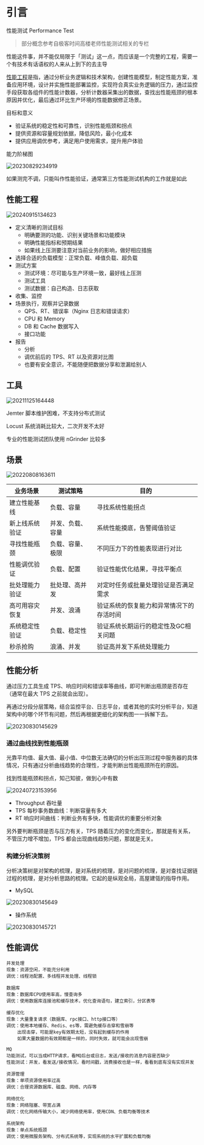 # 引言

性能测试 Performance Test

> 部分概念参考自极客时间高楼老师性能测试相关的专栏

性能这件事，并不能仅局限于「测试」这一点，而应该是一个完整的工程，需要一个有技术有话语权的人来从上到下的去主导

[性能工程](https://time.geekbang.org/column/article/354614)是指，通过分析业务逻辑和技术架构，创建性能模型，制定性能方案，准备应用环境，设计并实施性能部署监控，实现符合真实业务逻辑的压力，通过监控手段获取各组件的性能计数器，分析计数器采集出的数据，查找出性能瓶颈的根本原因并优化，最后通过环比生产环境的性能数据修正场景。

目标和意义

- 验证系统的稳定性和可靠性，识别性能瓶颈和拐点
- 提供资源和容量规划依据，降低风险，最小化成本
- 提供应用调优参考，满足用户使用需求，提升用户体验

能力阶梯图

![20230829234919](https://image.zuoright.com/20230829234919.png)

如果测完不调，只能叫作性能验证，通常第三方性能测试机构的工作就是如此

## 性能工程

![20240915134623](https://image.zuoright.com/20240915134623.png)

- 定义清晰的测试目标
    - 明确要测的功能、识别关键场景和功能模块
    - 明确性能指标和预期结果
    - 如果线上压测要注意对当前业务的影响，做好相应措施
- 选择合适的负载模型：正常负载、峰值负载、超负载
- 测试方案
    - 测试环境：尽可能与生产环境一致，最好线上压测
    - 测试工具
    - 测试数据：自己构造、日志获取
- 收集、监控
- 场景执行，观察并记录数据
    - QPS、RT、错误率（Nginx 日志和错误请求）
    - CPU 和 Memory
    - DB 和 Cache 数据写入
    - 接口功能
- 报告
    - 分析
    - 调优前后的 TPS、RT 以及资源对比图
    - 也要有安全意识，不能随便把数据分享和泄漏给别人

## 工具

![20211125164448](http://image.zuoright.com/20211125164448.png)

Jemter 脚本维护困难，不支持分布式测试

Locust 系统消耗比较大，二次开发不太好

专业的性能测试团队使用 nGrinder 比较多

## 场景

![20220808163611](http://image.zuoright.com/20220808163611.png)

| 业务场景        | 测试策略         | 目的                         |
|-----------------|------------------|-----------------------|
| 建立性能基线    | 负载、容量       | 寻找系统性能拐点           |
| 新上线系统验证  | 并发、负载、容量 | 系统性能摸底，告警阈值验证     |
| 寻找性能瓶颈    | 负载、容量、极限 | 不同压力下的性能表现进行对比      |
| 性能调优验证    | 负载、配置       | 验证性能优化结果，寻找平衡点      |
| 批处理能力验证  | 批处理、高并发   | 对定时任务或批量处理验证是否满足需求 |
| 高可用容灾恢复  | 并发、浪涌       | 验证系统的恢复能力和异常情况下的存活时间 |
| 系统稳定性验证  | 负载、稳定性     | 验证系统长期运行的稳定性及GC相关问题 |
| 秒杀抢购       | 浪涌、并发       | 验证高并发下系统处理能力          |

## 性能分析

通过压力工具生成 TPS、响应时间和错误率等曲线，即可判断出瓶颈是否存在（通常在最大 TPS 之前就会出现）。

再通过分段分层策略，结合监控平台、日志平台，或者其他的实时分析平台，知道架构中的哪个环节有问题，然后再根据更细化的架构图一一拆解下去。

![20230830145629](https://image.zuoright.com/20230830145629.png)

### 通过曲线找到性能瓶颈

光靠平均值、最大值、最小值、中位数无法确切的分析出压测过程中服务器的具体情况，只有通过分析曲线趋势的合理性，才能判断出性能瓶颈所在的原因。

找到性能瓶颈和拐点，知己知彼，做到心中有数

![20240723153956](https://image.zuoright.com/20240723153956.png)

- Throughput 吞吐量
- TPS 每秒事务数曲线：判断容量有多大
- RT 响应时间曲线：判断业务有多快，性能调优的重要分析对象

另外要判断瓶颈是否与压力有关，TPS 随着压力的变化而变化，那就是有关系，不管压力增不增加，TPS 都会出现曲线趋势问题，那就是无关。

### 构建分析决策树

分析决策树是对架构的梳理，是对系统的梳理，是对问题的梳理，是对查找证据链过程的梳理，是对分析思路的梳理。它起的是纵观全局，高屋建瓴的指导作用。

- MySQL

![20230830145649](https://image.zuoright.com/20230830145649.png)

- 操作系统

![20230830145721](https://image.zuoright.com/20230830145721.png)

## 性能调优

```text
并发处理
现象：资源空闲，不能充分利用
调优：线程池配置、多线程并发处理、线程锁

数据库
现象：数据库CPU使用率高，慢查询多
调优：使用数据库连接池和缓存技术，优化查询语句，建立索引，分区表等

缓存优化
现象：大量重复请求（数据库、rpc接口、http接口等）
调优：使用本地缓存、Redis、es等，需避免缓存击穿和雪崩等
    出现击穿，可能是key有效期太短，没有起到缓存的作用
    如果大量数据的有效期都是一样的，同时失效，就可能会出现雪崩

MQ
功能测试，可以当成HTTP请求，看MQ后台或日志，发送/接收的消息内容是否缺少
性能测试：并发，看发送/接收情况，看时间戳，消费接收也是一样，看看到底有没有实现并发

资源管理
现象：单项资源使用率过高
调优：合理资源数据库、磁盘、网络、内存等

网络优化
现象：网络阻塞、带宽占满
调优：优化网络传输大小，减少网络使用率，使用CDN、负载均衡等技术

系统架构
现象：单点系统瓶颈
调优：使用微服务架构、分布式系统等，实现系统的水平扩展和负载均衡
```

